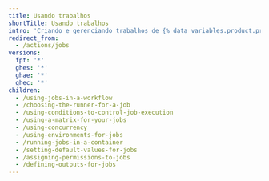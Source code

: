 ```yaml
---
title: Usando trabalhos
shortTitle: Usando trabalhos
intro: 'Criando e gerenciando trabalhos de {% data variables.product.prodname_actions %}.'
redirect_from:
  - /actions/jobs
versions:
  fpt: '*'
  ghes: '*'
  ghae: '*'
  ghec: '*'
children:
  - /using-jobs-in-a-workflow
  - /choosing-the-runner-for-a-job
  - /using-conditions-to-control-job-execution
  - /using-a-matrix-for-your-jobs
  - /using-concurrency
  - /using-environments-for-jobs
  - /running-jobs-in-a-container
  - /setting-default-values-for-jobs
  - /assigning-permissions-to-jobs
  - /defining-outputs-for-jobs
---
```


